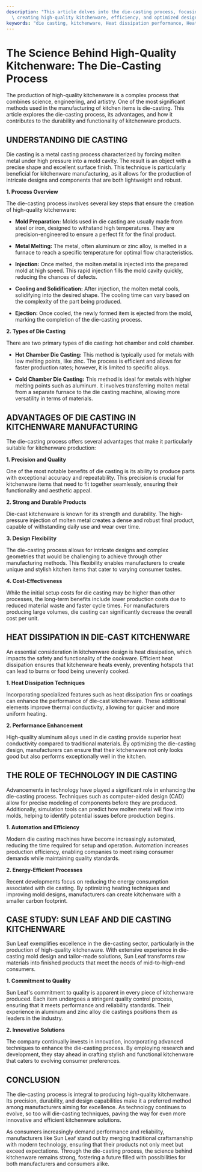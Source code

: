 ```yaml
---
description: "This article delves into the die-casting process, focusing on its significance in\
  \ creating high-quality kitchenware, efficiency, and optimized design."
keywords: "die casting, kitchenware, Heat dissipation performance, Heat sink"
---
```

# The Science Behind High-Quality Kitchenware: The Die-Casting Process

The production of high-quality kitchenware is a complex process that combines science, engineering, and artistry. One of the most significant methods used in the manufacturing of kitchen items is die-casting. This article explores the die-casting process, its advantages, and how it contributes to the durability and functionality of kitchenware products.

## UNDERSTANDING DIE CASTING

Die casting is a metal casting process characterized by forcing molten metal under high pressure into a mold cavity. The result is an object with a precise shape and excellent surface finish. This technique is particularly beneficial for kitchenware manufacturing, as it allows for the production of intricate designs and components that are both lightweight and robust.

**1. Process Overview**

The die-casting process involves several key steps that ensure the creation of high-quality kitchenware:

- **Mold Preparation:** Molds used in die casting are usually made from steel or iron, designed to withstand high temperatures. They are precision-engineered to ensure a perfect fit for the final product.

- **Metal Melting:** The metal, often aluminum or zinc alloy, is melted in a furnace to reach a specific temperature for optimal flow characteristics.

- **Injection:** Once melted, the molten metal is injected into the prepared mold at high speed. This rapid injection fills the mold cavity quickly, reducing the chances of defects.

- **Cooling and Solidification:** After injection, the molten metal cools, solidifying into the desired shape. The cooling time can vary based on the complexity of the part being produced.

- **Ejection:** Once cooled, the newly formed item is ejected from the mold, marking the completion of the die-casting process.

**2. Types of Die Casting**

There are two primary types of die casting: hot chamber and cold chamber. 

- **Hot Chamber Die Casting:** This method is typically used for metals with low melting points, like zinc. The process is efficient and allows for faster production rates; however, it is limited to specific alloys.

- **Cold Chamber Die Casting:** This method is ideal for metals with higher melting points such as aluminum. It involves transferring molten metal from a separate furnace to the die casting machine, allowing more versatility in terms of materials.

## ADVANTAGES OF DIE CASTING IN KITCHENWARE MANUFACTURING

The die-casting process offers several advantages that make it particularly suitable for kitchenware production:

**1. Precision and Quality**

One of the most notable benefits of die casting is its ability to produce parts with exceptional accuracy and repeatability. This precision is crucial for kitchenware items that need to fit together seamlessly, ensuring their functionality and aesthetic appeal.

**2. Strong and Durable Products**

Die-cast kitchenware is known for its strength and durability. The high-pressure injection of molten metal creates a dense and robust final product, capable of withstanding daily use and wear over time.

**3. Design Flexibility**

The die-casting process allows for intricate designs and complex geometries that would be challenging to achieve through other manufacturing methods. This flexibility enables manufacturers to create unique and stylish kitchen items that cater to varying consumer tastes.

**4. Cost-Effectiveness**

While the initial setup costs for die casting may be higher than other processes, the long-term benefits include lower production costs due to reduced material waste and faster cycle times. For manufacturers producing large volumes, die casting can significantly decrease the overall cost per unit.

## HEAT DISSIPATION IN DIE-CAST KITCHENWARE

An essential consideration in kitchenware design is heat dissipation, which impacts the safety and functionality of the cookware. Efficient heat dissipation ensures that kitchenware heats evenly, preventing hotspots that can lead to burns or food being unevenly cooked.

**1. Heat Dissipation Techniques**

Incorporating specialized features such as heat dissipation fins or coatings can enhance the performance of die-cast kitchenware. These additional elements improve thermal conductivity, allowing for quicker and more uniform heating.

**2. Performance Enhancement**

High-quality aluminum alloys used in die casting provide superior heat conductivity compared to traditional materials. By optimizing the die-casting design, manufacturers can ensure that their kitchenware not only looks good but also performs exceptionally well in the kitchen.

## THE ROLE OF TECHNOLOGY IN DIE CASTING

Advancements in technology have played a significant role in enhancing the die-casting process. Techniques such as computer-aided design (CAD) allow for precise modeling of components before they are produced. Additionally, simulation tools can predict how molten metal will flow into molds, helping to identify potential issues before production begins.

**1. Automation and Efficiency**

Modern die casting machines have become increasingly automated, reducing the time required for setup and operation. Automation increases production efficiency, enabling companies to meet rising consumer demands while maintaining quality standards.

**2. Energy-Efficient Processes**

Recent developments focus on reducing the energy consumption associated with die casting. By optimizing heating techniques and improving mold designs, manufacturers can create kitchenware with a smaller carbon footprint.

## CASE STUDY: SUN LEAF AND DIE CASTING KITCHENWARE

Sun Leaf exemplifies excellence in the die-casting sector, particularly in the production of high-quality kitchenware. With extensive experience in die-casting mold design and tailor-made solutions, Sun Leaf transforms raw materials into finished products that meet the needs of mid-to-high-end consumers.

**1. Commitment to Quality**

Sun Leaf's commitment to quality is apparent in every piece of kitchenware produced. Each item undergoes a stringent quality control process, ensuring that it meets performance and reliability standards. Their experience in aluminum and zinc alloy die castings positions them as leaders in the industry.

**2. Innovative Solutions**

The company continually invests in innovation, incorporating advanced techniques to enhance the die-casting process. By employing research and development, they stay ahead in crafting stylish and functional kitchenware that caters to evolving consumer preferences.

## CONCLUSION

The die-casting process is integral to producing high-quality kitchenware. Its precision, durability, and design capabilities make it a preferred method among manufacturers aiming for excellence. As technology continues to evolve, so too will die-casting techniques, paving the way for even more innovative and efficient kitchenware solutions.

As consumers increasingly demand performance and reliability, manufacturers like Sun Leaf stand out by merging traditional craftsmanship with modern technology, ensuring that their products not only meet but exceed expectations. Through the die-casting process, the science behind kitchenware remains strong, fostering a future filled with possibilities for both manufacturers and consumers alike.
